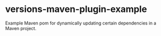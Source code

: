 # versions-maven-plugin-example
Example Maven pom for dynamically updating certain dependencies in a Maven project.
